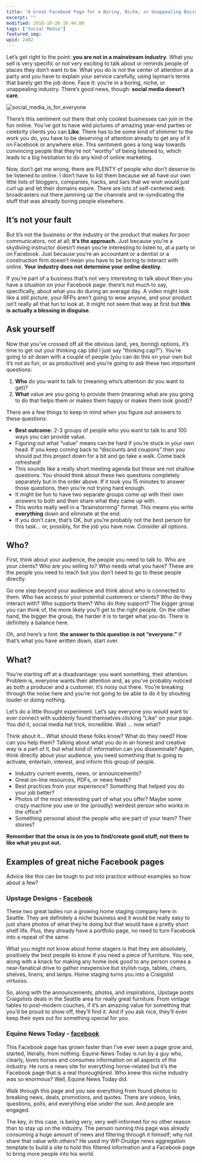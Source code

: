 ```yaml
---
title: "A Great Facebook Page for a Boring, Niche, or Unappealing Business"
excerpt: ""
modified: 2016-10-20 16:44:00
tags: ["Social Media"]
featured_img:
wpid: 2402
---
```



Let’s get right to the point: **you are not in a mainstream industry**. What you sell is very specific or not very exciting to talk about or reminds people of places they don’t want to be. What you do is not the center of attention at a party and you have to explain your service carefully, using layman’s terms that barely get the job done. Face it: you’re in a boring, niche, or unappealing industry. There’s good news, though: **social media doesn’t care**.

![social_media_is_for_everyone](/_images/2011/08/social_media_is_for_everyone.jpg)

There’s this sentiment out there that only coolest businesses can join in the fun online. You’ve got to have wild pictures of amazing year-end parties or celebrity clients you can **Like**. There has to be some kind of shimmer to the work you do, you have to be deserving of attention already to get any of it on Facebook or anywhere else. This sentiment goes a long way towards convincing people that they’re not “worthy” of being listened to, which leads to a big hesitation to do any kind of online marketing.

Now, don’t get me wrong, there are PLENTY of people who don’t deserve to be listened to online. I don’t have to list them because we all have our own little lists of bloggers, companies, hacks, and liars that we wish would just curl up and let their domains expire. There are lots of self-centered web broadcasters out there jamming up the channels and re-syndicating the stuff that was already boring people elsewhere.

It’s not your fault
-------------------

But it’s not the business or the industry or the product that makes for poor communicators, not at all; **it’s the approach.** Just because you’re a skydiving instructor doesn’t mean you’re interesting to listen to, at a party or on Facebook. Just because you’re an accountant or a dentist or a construction firm doesn’t mean you have to be boring to interact with online. **Your industry does not determine your online destiny**.

If you’re part of a business that’s not very interesting to talk about then you have a situation on your Facebook page: there’s not much to say, specifically, about what you do during an average day. A video might look like a still picture, your RFPs aren’t going to wow anyone, and your product isn’t really all that fun to look at. It might not seem that way at first but **this is actually a blessing in disguise**.

Ask yourself
------------

Now that you’ve crossed off all the obvious (and, yes, boring) options, it’s time to get out your thinking cap (did I just say “thinking cap?”). You’re going to sit down with a couple of people (you can do this on your own but it’s not as fun, or as productive) and you’re going to ask these two important questions:

1. **Who** do you want to talk to (meaning who’s attention do you want to get)?
2. **What** value are you going to provide them (meaning what are you going to do that helps them or makes them happy or makes them look good)?

There are a few things to keep in mind when you figure out answers to these questions:

- **Best outcome:** 2-3 groups of people who you want to talk to and 100 ways you can provide value.
- Figuring out what “value” means can be hard if you’re stuck in your own head. If you keep coming back to “discounts and coupons” then you should put this project down for a bit and go take a walk. Come back refreshed!
- This sounds like a really short meeting agenda but these are not shallow questions. You should think about these two questions completely separately but in the order above. If it took you 15 minutes to answer those questions, then you’re not trying hard enough.
- It might be fun to have two separate groups come up with their own answers to both and then share what they came up with.
- This works really well in a “brainstorming” format. This means you write **everything** down and eliminate at the end.
- If you don’t care, that’s OK, but you’re probably not the best person for this task… or, possibly, for the job you have now. Consider all options.

**Who?**
--------

First, think about your audience, the people you need to talk to. Who are your clients? Who are you selling to? Who needs what you have? These are the people you need to reach but you don’t need to go to these people directly.

Go one step beyond your audience and think about who is connected to them. Who has access to your potential customers or clients? Who do they interact with? Who supports them? Who do they support? The bigger group you can think of, the more likely you’ll get to the right people. On the other hand, the bigger the group, the harder it is to target what you do. There is definitely a balance here.

Oh, and here’s a hint: **the answer to this question is not “everyone.”** If that’s what you have written down, start over.

**What?**
---------

You’re starting off at a disadvantage: you want something, their attention. Problem is, everyone wants their attention and, as you’ve probably noticed as both a producer and a customer, it’s noisy out there. You’re breaking through the noise here and you’re not going to be able to do it by shouting louder or doing nothing.

Let’s do a little thought experiment. Let’s say everyone you would want to ever connect with suddenly found themselves clicking “Like” on your page. You did it, social media hat trick, incredible. Wait … now what?

Think about it… What should these folks know? What do they need? How can you help them? Talking about what you do in an honest and creative way is a part of it, but what kind of information can you disseminate? Again, think directly about your audience, you need something that is going to activate, entertain, interest, and inform this group of people.

- Industry current events, news, or announcements?
- Great on-line resources, PDFs, or news feeds?
- Best practices from your experience? Something that helped you do your job better?
- Photos of the most interesting part of what you offer? Maybe some crazy machine you use or the (proudly) weirdest person who works in the office?
- Something personal about the people who are part of your team? Their stories?

**Remember that the onus is on you to find/create good stuff, not them to like what you put out.**

Examples of great niche Facebook pages
--------------------------------------

Advice like this can be tough to put into practice without examples so how about a few?

### Upstage Designs - [Facebook](https://www.facebook.com/SeiloStyle/)

These two great ladies run a growing home staging company here in Seattle. They are definitely a niche business and it would be really easy to just share photos of what they’re doing but that would have a pretty short shelf life. Plus, they already have a portfolio page, no need to turn Facebook into a repeat of the same.

What you might not know about home stagers is that they are absolutely, positively the best people to know if you need a piece of furniture. You see, along with a knack for making any home look good to any person comes a near-fanatical drive to gather inexpensive but stylish rugs, tables, chairs, shelves, linens, and lamps. Home staging turns you into a Craigslist virtuoso.

So, along with the announcements, photos, and inspirations, Upstage posts Craigslists deals in the Seattle area for really great furniture. From vintage tables to post-modern couches, if it’s an amazing value for something that you’d be proud to show off, they’ll find it. And if you ask nice, they’ll even keep their eyes out for something special for you.

### Equine News Today - [facebook](https://www.facebook.com/EquineNewsToday)

This Facebook page has grown faster than I’ve ever seen a page grow and, started, literally, from nothing. Equine News Today is run by a guy who, clearly, loves horses and consumes information on all aspects of the industry. He runs a news site for everything horse-related but it’s the Facebook page that is a real thoroughbred. Who knew this niche industry was so enormous? Well, Equine News Today did.

Walk through this page and you see everything from found photos to breaking news, deals, promotions, and quotes. There are videos, links, questions, polls, and everything else under the sun. And people are engaged.

The key, in this case, is being very, very well-informed for no other reason than to stay up on the industry. The person running this page was already consuming a huge amount of news and filtering through it himself; why not share that value with others? He used my WP-Drudge news aggregation template to build a site to hold this filtered information and a Facebook page to bring more people into his world.
